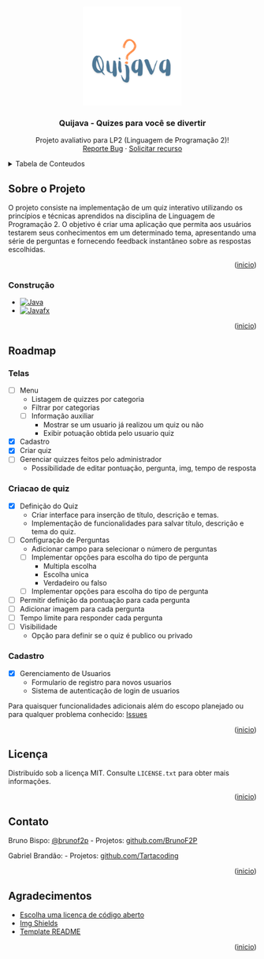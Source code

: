 <a name="readme-top"></a>

<!-- LOGO -->
<br />
<div align="center">
  <a href="https://github.com/BrunoF2P/quijava">
    <img src="src/main/resources/images/logo.png" alt="Logo" width="200" height="200">
  </a>

<h3 align="center">Quijava - Quizes para você se divertir</h3>

  <p align="center">
    Projeto avaliativo para LP2 (Linguagem de Programação 2)!
    <br/>
    <a href="https://github.com/BrunoF2P/quijava/issues/new?labels=bug&template=bug-report---.md">Reporte Bug</a>
    ·
    <a href="https://github.com/BrunoF2P/quijava/issues/new?labels=enhancement&template=feature-request---.md">Solicitar recurso</a>
  </p>
</div>



<!-- CONTEUDOS -->
<details>
  <summary>Tabela de Conteudos</summary>
  <ol>
    <li>
      <a href="#sobre-o-projeto">Sobre o Projeto</a>
      <ul>
        <li><a href="#construção">Construção</a></li>
      </ul>
    </li>
    <li><a href="#roadmap">Roadmap</a></li>
    <li><a href="#licença">Licença</a></li>
    <li><a href="#contato">Contato</a></li>
    <li><a href="#agradecimentos">Agradecimentos</a></li>
  </ol>
</details>



<!-- Sobre o Projeto -->
## Sobre o Projeto

O projeto consiste na implementação de um quiz interativo utilizando os princípios e técnicas aprendidos na disciplina de Linguagem de Programação 2. O objetivo é criar uma aplicação que permita aos usuários testarem seus conhecimentos em um determinado tema, apresentando uma série de perguntas e fornecendo feedback instantâneo sobre as respostas escolhidas.


<p align="right">(<a href="#readme-top">inicio</a>)</p>


### Construção


* [![Java][Java]][Java-url]
* [![Javafx][Javafx]][Javafx-url]


<p align="right">(<a href="#readme-top">inicio</a>)</p>


<!-- ROADMAP -->
## Roadmap


### Telas
- [ ] Menu
  * Listagem de quizzes por categoria
  * Filtrar por categorias
  - [ ] Informação auxiliar
    * Mostrar se um usuario já realizou um quiz ou não
    * Exibir potuação obtida pelo usuario quiz
- [x] Cadastro
- [x] Criar quiz
- [ ] Gerenciar quizzes feitos pelo administrador
  * Possibilidade de editar pontuação, pergunta, img, tempo de resposta


### Criacao de quiz
- [x] Definição do Quiz
  * Criar interface para inserção de título, descrição e temas.
  * Implementação de funcionalidades para salvar título, descrição e tema do quiz.
- [ ] Configuração de Perguntas
  * Adicionar campo para selecionar o número de perguntas 
  - [ ] Implementar opções para escolha do tipo de pergunta
    * Multipla escolha
    * Escolha unica
    * Verdadeiro ou falso
  - [ ] Implementar opções para escolha do tipo de pergunta
- [ ] Permitir definição da pontuação para cada pergunta
- [ ] Adicionar imagem para cada pergunta
- [ ] Tempo limite para responder cada pergunta
- [ ] Visibilidade
  * Opção para definir se o quiz é publico ou privado

### Cadastro
- [x] Gerenciamento de Usuarios
  * Formulario de registro para novos usuarios
  * Sistema de autenticação de login de usuarios




Para quaisquer funcionalidades adicionais além do escopo planejado ou para qualquer problema conhecido: [Issues](https://github.com/BrunoF2P/quijava/issues) 

<p align="right">(<a href="#readme-top">inicio</a>)</p>






<!-- LICENSE -->
## Licença

Distribuído sob a licença MIT. Consulte `LICENSE.txt` para obter mais informações.

<p align="right">(<a href="#readme-top">inicio</a>)</p>



<!-- CONTACT -->
## Contato

Bruno Bispo: [@brunof2p](https://instagram.com/brunof2p) -
Projetos: [github.com/BrunoF2P](https://github.com/BrunoF2P)

Gabriel Brandão: [](##) - 
Projetos: [github.com/Tartacoding](https://github.com/Tartacoding)

<p align="right">(<a href="#readme-top">inicio</a>)</p>



<!-- ACKNOWLEDGMENTS -->
## Agradecimentos


* [Escolha uma licença de código aberto](https://choosealicense.com)
* [Img Shields](https://shields.io)
* [Template README](https://github.com/othneildrew/Best-README-Template)

<p align="right">(<a href="#readme-top">inicio</a>)</p>



<!-- MARKDOWN LINKS & IMAGES -->
<!-- https://www.markdownguide.org/basic-syntax/#reference-style-links -->
[contributors-shield]: https://img.shields.io/github/contributors/othneildrew/Best-README-Template.svg?style=for-the-badge
[contributors-url]: https://github.com/othneildrew/Best-README-Template/graphs/contributors
[forks-shield]: https://img.shields.io/github/forks/othneildrew/Best-README-Template.svg?style=for-the-badge
[forks-url]: https://github.com/othneildrew/Best-README-Template/network/members
[stars-shield]: https://img.shields.io/github/stars/othneildrew/Best-README-Template.svg?style=for-the-badge
[stars-url]: https://github.com/othneildrew/Best-README-Template/stargazers
[issues-shield]: https://img.shields.io/github/issues/othneildrew/Best-README-Template.svg?style=for-the-badge
[issues-url]: https://github.com/othneildrew/Best-README-Template/issues
[license-shield]: https://img.shields.io/github/license/othneildrew/Best-README-Template.svg?style=for-the-badge
[license-url]: https://github.com/othneildrew/Best-README-Template/blob/master/LICENSE.txt
[linkedin-shield]: https://img.shields.io/badge/-LinkedIn-black.svg?style=for-the-badge&logo=linkedin&colorB=555
[linkedin-url]: https://linkedin.com/in/othneildrew



[Java]: https://img.shields.io/badge/Java-ED8B00?style=for-the-badge&logo=openjdk&logoColor=white
[Java-url]: https://www.java.com/
[Javafx]: https://img.shields.io/badge/javafx-%23FF0000.svg?style=for-the-badge&logo=javafx&logoColor=white
[Javafx-url]: https://openjfx.io/

